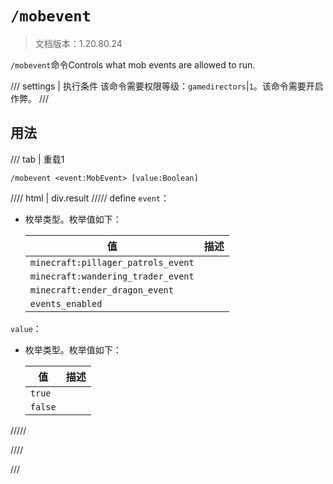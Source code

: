 # `/mobevent`

> 文档版本：1.20.80.24

`/mobevent`命令Controls what mob events are allowed to run.

/// settings | 执行条件
该命令需要权限等级：`gamedirectors`|`1`。该命令需要开启作弊。
///

## 用法

/// tab | 重载1
```mcfunction
/mobevent <event:MobEvent> [value:Boolean]
```

//// html | div.result
///// define
`event`：<!-- md:samp MobEvent -->

- 枚举类型。枚举值如下：

  |值|描述|
  |---|---|
  |`minecraft:pillager_patrols_event`||
  |`minecraft:wandering_trader_event`||
  |`minecraft:ender_dragon_event`||
  |`events_enabled`||


`value`：<!-- md:samp Boolean -->

- 枚举类型。枚举值如下：

  |值|描述|
  |---|---|
  |`true`||
  |`false`||



/////

////

///
